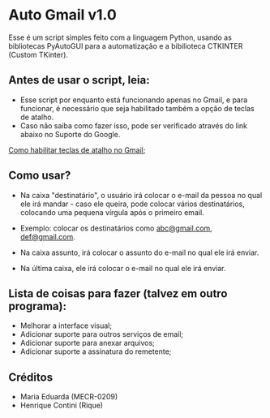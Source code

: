 # Auto Gmail  v1.0

Esse é um script simples feito com a linguagem Python, usando as bibliotecas PyAutoGUI para a automatização e a bibilioteca CTKINTER (Custom TKinter).

## Antes de usar o script, leia:

* Esse script por enquanto está funcionando apenas no Gmail, e para funcionar, é necessário que seja habilitado também a opção de teclas de atalho.
* Caso não saiba como fazer isso, pode ser verificado através do link abaixo no Suporte do Google.

[Como habilitar teclas de atalho no Gmail;](https://support.google.com/mail/answer/6594?hl=pt-BR&co=GENIE.Platform%3DDesktop)

## Como usar?

* Na caixa "destinatário", o usuário irá colocar o e-mail da pessoa no qual ele irá mandar - caso ele queira, pode colocar vários destinatários, colocando uma pequena vírgula após o primeiro email.

* Exemplo: colocar os destinatários como abc@gmail.com, def@gmail.com.

* Na caixa assunto, irá colocar o assunto do e-mail no qual ele irá enviar.

* Na última caixa, ele irá colocar o e-mail no qual ele irá enviar.

## Lista de coisas para fazer (talvez em outro programa):

* Melhorar a interface visual;
* Adicionar suporte para outros serviços de email;
* Adicionar suporte para anexar arquivos;
* Adicionar suporte a assinatura do remetente;

## Créditos

* Maria Eduarda (MECR-0209)
* Henrique Contini (Rique)
